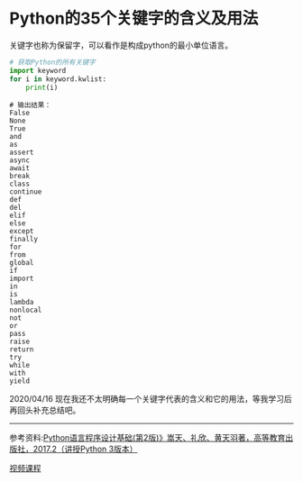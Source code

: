 # Python的35个关键字的含义及用法




关键字也称为保留字，可以看作是构成python的最小单位语言。

```python
# 获取Python的所有关键字
import keyword
for i in keyword.kwlist:
    print(i)
```

```markup
# 输出结果：
False 
None
True
and
as
assert
async
await
break
class
continue
def
del
elif
else
except
finally
for
from
global
if
import
in
is
lambda
nonlocal
not
or
pass
raise
return
try
while
with
yield
```
2020/04/16
现在我还不太明确每一个关键字代表的含义和它的用法，等我学习后再回头补充总结吧。

------

[^undefined]:

参考资料:[Python语言程序设计基础(第2版)》嵩天、礼欣、黄天羽著，高等教育出版社，2017.2（讲授Python 3版本）](https://item.jd.com/12128326.html?dist=jd)

[视频课程](http://www.icourse163.org/course/BIT-268001)



